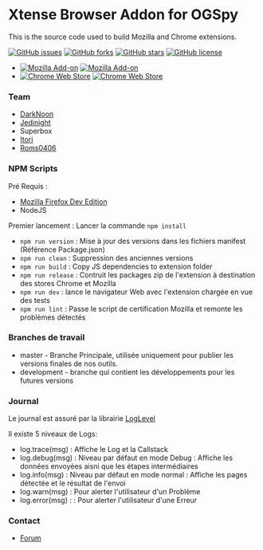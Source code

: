 # Xtense Browser Addon for OGSpy #

This is the source code used to build Mozilla and Chrome extensions.

[![GitHub issues](https://img.shields.io/github/issues/OGSteam/tool-xtense-web-extension.svg?style=flat-square)](https://github.com/OGSteam/tool-xtense-web-extension/issues)
[![GitHub forks](https://img.shields.io/github/forks/OGSteam/tool-xtense-web-extension.svg?style=flat-square)](https://github.com/OGSteam/tool-xtense-web-extension/network)
[![GitHub stars](https://img.shields.io/github/stars/OGSteam/tool-xtense-web-extension.svg?style=flat-square)](https://github.com/OGSteam/tool-xtense-web-extension/stargazers)
[![GitHub license](https://img.shields.io/badge/license-GPLv2-blue.svg?style=flat-square)](https://raw.githubusercontent.com/OGSteam/tool-xtense-web-extension/master/LICENSE)


* [![Mozilla Add-on](https://img.shields.io/amo/v/xtense-we.svg?style=flat-square)](https://addons.mozilla.org/fr/firefox/addon/xtense-we) [![Mozilla Add-on](https://img.shields.io/amo/d/xtense-we.svg?style=flat-square)](https://addons.mozilla.org/fr/firefox/addon/xtense-we)
* [![Chrome Web Store](https://img.shields.io/chrome-web-store/v/mkcgnadlbcakpmmmdfijdekknodapcgl.svg?style=flat-square)](https://chrome.google.com/webstore/detail/xtense-gm/mkcgnadlbcakpmmmdfijdekknodapcgl) [![Chrome Web Store](https://img.shields.io/chrome-web-store/d/mkcgnadlbcakpmmmdfijdekknodapcgl.svg?style=flat-square)](https://chrome.google.com/webstore/detail/xtense-gm/mkcgnadlbcakpmmmdfijdekknodapcgl)


### Team
* [DarkNoon](https://github.com/darknoon29)
* [Jedinight](https://github.com/jedi-night)
* Superbox
* [Itori](https://github.com/Itori)
* [Roms0406](https://github.com/Roms0406)

### NPM Scripts

Pré Requis : 
- [Mozilla Firefox Dev Edition](https://www.mozilla.org/fr/firefox/channel/desktop/)
- NodeJS

Premier lancement : Lancer la commande ``npm install`` 

* ``npm run version`` : Mise à jour des versions dans les fichiers manifest (Référence Package.json)
* ``npm run clean`` : Suppression des anciennes versions
* ``npm run build`` : Copy JS dependencies to extension folder
* ``npm run release`` : Contruit les packages zip de l'extension à destination des stores Chrome et Mozilla
* ``npm run dev`` : lance le navigateur Web avec l'extension chargée en vue des tests
* ``npm run lint`` : Passe le script de certification Mozilla et remonte les problèmes détectés

### Branches de travail

* master - Branche Principale, utilisée uniquement pour publier les versions finales de nos outils.
* development - branche qui contient les développements pour les futures versions

### Journal

Le journal est assuré par la librairie [LogLevel](https://github.com/pimterry/loglevel)

Il existe 5 niveaux de Logs:
* log.trace(msg) : Affiche le Log et la Callstack
* log.debug(msg) : Niveau par défaut en mode Debug : Affiche les données envoyées aisni que les étapes intermédiaires
* log.info(msg) : Niveau par défaut en mode normal : Affiche les pages détectée et le résultat de l'envoi
* log.warn(msg) : Pour alerter l'utilisateur d'un Problème
* log.error(msg) : : Pour alerter l'utilisateur d'une Erreur

### Contact ###

* [Forum](https://forum.ogsteam.eu.org)
